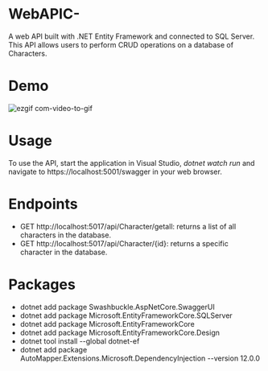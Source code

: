 # WebAPIC-

A web API built with .NET Entity Framework and connected to SQL Server. This API allows users to perform CRUD operations on a database of Characters.

# Demo

![ezgif com-video-to-gif](https://user-images.githubusercontent.com/89397795/230191728-9a5df19b-d34e-453a-8630-a690b9f0abb9.gif)

# Usage

To use the API, start the application in Visual Studio, _dotnet watch run_ and navigate to https://localhost:5001/swagger in your web browser.

# Endpoints

* GET http://localhost:5017/api/Character/getall: returns a list of all characters in the database.
* GET http://localhost:5017/api/Character/{id}: returns a specific character in the database.

# Packages

 * dotnet add package Swashbuckle.AspNetCore.SwaggerUI
 * dotnet add package Microsoft.EntityFrameworkCore.SQLServer
 * dotnet add package Microsoft.EntityFrameworkCore
 * dotnet add package Microsoft.EntityFrameworkCore.Design
 * dotnet tool install --global dotnet-ef
 * dotnet add package AutoMapper.Extensions.Microsoft.DependencyInjection --version 12.0.0
 
 
